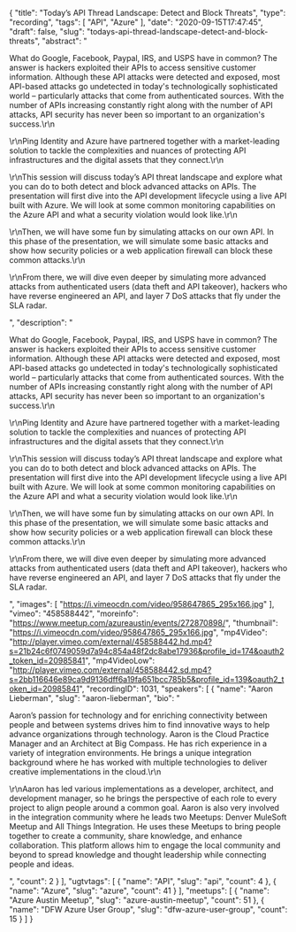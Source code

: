 {
  "title": "Today’s API Thread Landscape: Detect and Block Threats",
  "type": "recording",
  "tags": [
    "API",
    "Azure"
  ],
  "date": "2020-09-15T17:47:45",
  "draft": false,
  "slug": "todays-api-thread-landscape-detect-and-block-threats",
  "abstract": "<p>What do Google, Facebook, Paypal, IRS, and USPS have in common? The answer is hackers exploited their APIs to access sensitive customer information. Although these API attacks were detected and exposed, most API-based attacks go undetected in today's technologically sophisticated world – particularly attacks that come from authenticated sources. With the number of APIs increasing constantly right along with the number of API attacks, API security has never been so important to an organization's success.\r\n</p><p>\r\nPing Identity and Azure have partnered together with a market-leading solution to tackle the complexities and nuances of protecting API infrastructures and the digital assets that they connect.\r\n</p><p>\r\nThis session will discuss today’s API threat landscape and explore what you can do to both detect and block advanced attacks on APIs. The presentation will first dive into the API development lifecycle using a live API built with Azure. We will look at some common monitoring capabilities on the Azure API and what a security violation would look like.\r\n</p><p>\r\nThen, we will have some fun by simulating attacks on our own API. In this phase of the presentation, we will simulate some basic attacks and show how security policies or a web application firewall can block these common attacks.\r\n</p><p>\r\nFrom there, we will dive even deeper by simulating more advanced attacks from authenticated users (data theft and API takeover), hackers who have reverse engineered an API, and layer 7 DoS attacks that fly under the SLA radar.</p>",
  "description": "<p>What do Google, Facebook, Paypal, IRS, and USPS have in common? The answer is hackers exploited their APIs to access sensitive customer information. Although these API attacks were detected and exposed, most API-based attacks go undetected in today's technologically sophisticated world – particularly attacks that come from authenticated sources. With the number of APIs increasing constantly right along with the number of API attacks, API security has never been so important to an organization's success.\r\n</p><p>\r\nPing Identity and Azure have partnered together with a market-leading solution to tackle the complexities and nuances of protecting API infrastructures and the digital assets that they connect.\r\n</p><p>\r\nThis session will discuss today’s API threat landscape and explore what you can do to both detect and block advanced attacks on APIs. The presentation will first dive into the API development lifecycle using a live API built with Azure. We will look at some common monitoring capabilities on the Azure API and what a security violation would look like.\r\n</p><p>\r\nThen, we will have some fun by simulating attacks on our own API. In this phase of the presentation, we will simulate some basic attacks and show how security policies or a web application firewall can block these common attacks.\r\n</p><p>\r\nFrom there, we will dive even deeper by simulating more advanced attacks from authenticated users (data theft and API takeover), hackers who have reverse engineered an API, and layer 7 DoS attacks that fly under the SLA radar.</p>",
  "images": [
    "https://i.vimeocdn.com/video/958647865_295x166.jpg"
  ],
  "vimeo": "458588442",
  "moreinfo": "https://www.meetup.com/azureaustin/events/272870898/",
  "thumbnail": "https://i.vimeocdn.com/video/958647865_295x166.jpg",
  "mp4Video": "http://player.vimeo.com/external/458588442.hd.mp4?s=21b24c6f0749059d7a94c854a48f2dc8abe17936&profile_id=174&oauth2_token_id=20985841",
  "mp4VideoLow": "http://player.vimeo.com/external/458588442.sd.mp4?s=2bb116646e89ca9d9136dff6a19fa651bcc785b5&profile_id=139&oauth2_token_id=20985841",
  "recordingID": 1031,
  "speakers": [
    {
      "name": "Aaron Lieberman",
      "slug": "aaron-lieberman",
      "bio": "<p>Aaron’s passion for technology and for enriching connectivity between people and between systems drives him to find innovative ways to help advance organizations through technology. Aaron is the Cloud Practice Manager and an Architect at Big Compass. He has rich experience in a variety of integration environments. He brings a unique integration background where he has worked with multiple technologies to deliver creative implementations in the cloud.\r\n</p><p>\r\nAaron has led various implementations as a developer, architect, and development manager, so he brings the perspective of each role to every project to align people around a common goal. Aaron is also very involved in the integration community where he leads two Meetups: Denver MuleSoft Meetup and All Things Integration. He uses these Meetups to bring people together to create a community, share knowledge, and enhance collaboration. This platform allows him to engage the local community and beyond to spread knowledge and thought leadership while connecting people and ideas.</p>",
      "count": 2
    }
  ],
  "ugtvtags": [
    {
      "name": "API",
      "slug": "api",
      "count": 4
    },
    {
      "name": "Azure",
      "slug": "azure",
      "count": 41
    }
  ],
  "meetups": [
    {
      "name": "Azure Austin Meetup",
      "slug": "azure-austin-meetup",
      "count": 51
    },
    {
      "name": "DFW Azure User Group",
      "slug": "dfw-azure-user-group",
      "count": 15
    }
  ]
}